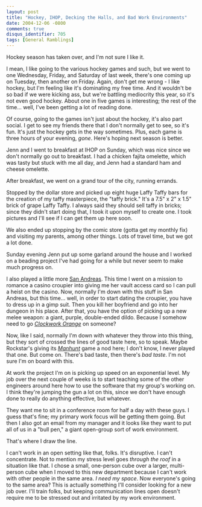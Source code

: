 ```yaml
---
layout: post
title: "Hockey, IHOP, Decking the Halls, and Bad Work Environments"
date: 2004-12-06 -0800
comments: true
disqus_identifier: 705
tags: [General Ramblings]
---
```

Hockey season has taken over, and I'm not sure I like it.

 I mean, I like going to the various hockey games and such, but we went
to one Wednesday, Friday, and Saturday of last week, there's one coming
up on Tuesday, then another on Friday. Again, don't get me wrong - I
like hockey, but I'm feeling like it's dominating my free time. And it
wouldn't be so bad if we were kicking ass, but we're battling mediocrity
this year, so it's not even good hockey. About one in five games is
interesting; the rest of the time... well, I've been getting a lot of
reading done.

 Of course, going to the games isn't just about the hockey, it's also
part social. I get to see my friends there that I don't normally get to
see, so it's fun. It's just the hockey gets in the way sometimes. Plus,
each game is three hours of your evening, *gone*. Here's hoping next
season is better.

 Jenn and I went to breakfast at IHOP on Sunday, which was nice since we
don't normally go out to breakfast. I had a chicken fajita omelette,
which was tasty but stuck with me all day, and Jenn had a standard ham
and cheese omelette.

 After breakfast, we went on a grand tour of the city, running errands.

 Stopped by the dollar store and picked up eight huge Laffy Taffy bars
for the creation of my taffy masterpiece, the "taffy brick." It's a 7.5"
x 2" x 1.5" brick of grape Laffy Taffy. I always said they should sell
taffy in bricks; since they didn't start doing that, I took it upon
myself to create one. I took pictures and I'll see if I can get them up
here soon.

 We also ended up stopping by the comic store (gotta get my monthly fix)
and visiting my parents, among other things. Lots of travel time, but we
got a lot done.

 Sunday evening Jenn put up some garland around the house and I worked
on a beading project I've had going for a while but never seem to make
much progress on.

 I also played a little more [San
Andreas](http://www.amazon.com/exec/obidos/ASIN/B0001VGFK2/mhsvortex).
This time I went on a mission to romance a casino croupier into giving
me her vault access card so I can pull a heist on the casino. Now,
normally I'm down with this stuff in San Andreas, but this time... well,
in order to start dating the croupier, you have to dress up in a gimp
suit. Then you kill her boyfriend and go into her dungeon in his place.
After that, you have the option of picking up a new melee weapon: a
giant, purple, double-ended dildo. Because I somehow need to go
[*Clockwork
Orange*](http://www.amazon.com/exec/obidos/ASIN/B00005ATQB/mhsvortex) on
someone?

 Now, like I said, normally I'm down with whatever they throw into this
thing, but they sort of crossed the lines of good taste here, so to
speak. Maybe Rockstar's giving its
[*Manhunt*](http://www.amazon.com/exec/obidos/ASIN/B0000A8VBZ/mhsvortex)
game a nod here; I don't know, I never played that one. But come on.
There's bad taste, then there's *bad taste*. I'm not sure I'm on board
with this.

 At work the project I'm on is picking up speed on an exponential level.
My job over the next couple of weeks is to start teaching some of the
other engineers around here how to use the software that my group's
working on. I think they're jumping the gun a lot on this, since we
don't have enough done to really do anything effective, but whatever.

 They want me to sit in a conference room for half a day with these
guys. I guess that's fine; my primary work focus will be getting them
going. But then I also got an email from my manager and it looks like
they want to put all of us in a "bull pen," a giant open-group sort of
work environment.

 That's where I draw the line.

 I can't work in an open setting like that, folks. It's disruptive. I
can't concentrate. Not to mention my stress level goes *through the
roof* in a situation like that. I chose a small, one-person cube over a
larger, multi-person cube when I moved to this new department because I
can't work with other people in the same area. *I need my space*. Now
everyone's going to the same area? This is actually something I'll
consider looking for a new job over. I'll train folks, but keeping
communication lines open doesn't require me to be stressed out and
irritated by my work environment.
